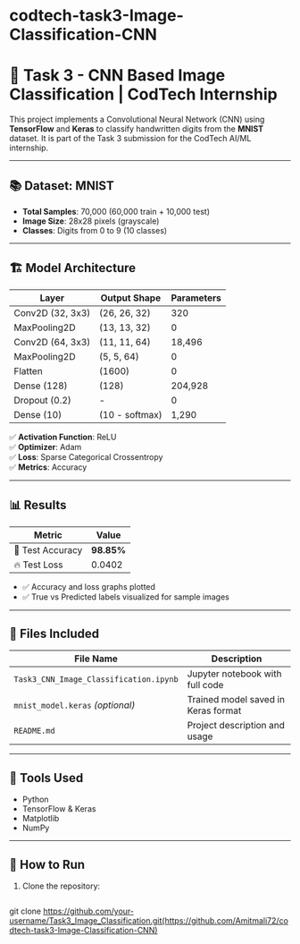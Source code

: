 # codtech-task3-Image-Classification-CNN
# 🧠 Task 3 - CNN Based Image Classification | CodTech Internship

This project implements a Convolutional Neural Network (CNN) using **TensorFlow** and **Keras** to classify handwritten digits from the **MNIST** dataset. It is part of the Task 3 submission for the CodTech AI/ML internship.

---

## 📚 Dataset: MNIST

- **Total Samples**: 70,000 (60,000 train + 10,000 test)
- **Image Size**: 28x28 pixels (grayscale)
- **Classes**: Digits from 0 to 9 (10 classes)

---

## 🏗️ Model Architecture

| Layer            | Output Shape      | Parameters |
|------------------|-------------------|------------|
| Conv2D (32, 3x3) | (26, 26, 32)      | 320        |
| MaxPooling2D     | (13, 13, 32)      | 0          |
| Conv2D (64, 3x3) | (11, 11, 64)      | 18,496     |
| MaxPooling2D     | (5, 5, 64)        | 0          |
| Flatten          | (1600)            | 0          |
| Dense (128)      | (128)             | 204,928    |
| Dropout (0.2)    | -                 | 0          |
| Dense (10)       | (10 - softmax)    | 1,290      |

✅ **Activation Function**: ReLU  
✅ **Optimizer**: Adam  
✅ **Loss**: Sparse Categorical Crossentropy  
✅ **Metrics**: Accuracy  

---

## 📊 Results

| Metric        | Value    |
|---------------|----------|
| 🧪 Test Accuracy | **98.85%** |
| 🔥 Test Loss     | 0.0402   |

- ✅ Accuracy and loss graphs plotted
- ✅ True vs Predicted labels visualized for sample images

---

## 🧾 Files Included

| File Name                         | Description                               |
|----------------------------------|-------------------------------------------|
| `Task3_CNN_Image_Classification.ipynb` | Jupyter notebook with full code          |
| `mnist_model.keras` *(optional)* | Trained model saved in Keras format       |
| `README.md`                      | Project description and usage             |

---

## 🔧 Tools Used

- Python
- TensorFlow & Keras
- Matplotlib
- NumPy

---

## 📌 How to Run

1. Clone the repository:
   ```bash
  git clone https://github.com/your-username/Task3_Image_Classification.git(https://github.com/Amitmali72/codtech-task3-Image-Classification-CNN)
